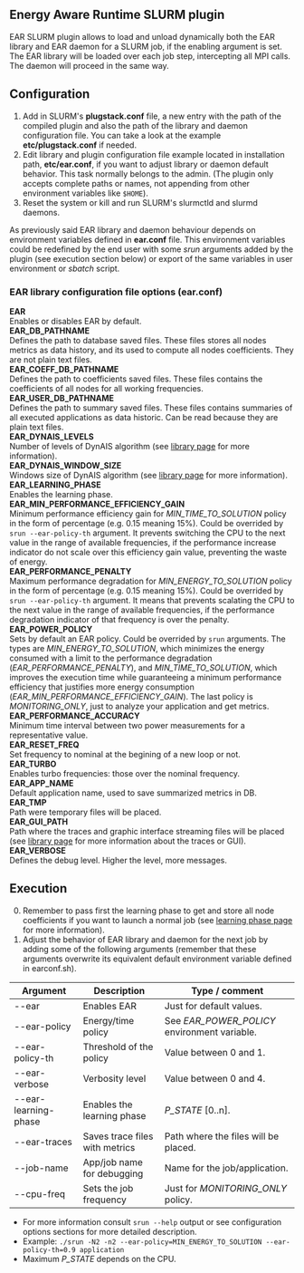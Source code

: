 Energy Aware Runtime SLURM plugin
---------------------------------
EAR SLURM plugin allows to load and unload dynamically both the EAR library and EAR daemon for a SLURM job, if the enabling argument is set. The EAR library will be loaded over each job step, intercepting all MPI calls. The daemon will proceed in the same way. 

Configuration
-------------
1) Add in SLURM's **plugstack.conf** file, a new entry with the path of the compiled plugin and also the path of the library and daemon configuration file. You can take a look at the example **etc/plugstack.conf** if needed.
2) Edit library and plugin configuration file example located in installation path, **etc/ear.conf**, if you want to adjust library or daemon default behavior. This task normally belongs to the admin. (The plugin only accepts complete paths or names, not appending from other environment variables like `$HOME`).
3) Reset the system or kill and run SLURM's slurmctld and slurmd daemons.

As previously said EAR library and daemon behaviour depends on environment variables defined in **ear.conf** file. This environment variables could be redefined by the end user with some *srun* arguments added by the plugin (see execution section below) or export of the same variables in user environment or *sbatch* script.

### EAR library configuration file options (ear.conf) ###
**EAR**<br />
Enables or disables EAR by default.<br />
**EAR_DB_PATHNAME**<br />
Defines the path to database saved files. These files stores all nodes metrics as data history, and its used to compute  all nodes coefficients. They are not plain text files.<br />
**EAR_COEFF_DB_PATHNAME**<br />
Defines the path to coefficients saved files. These files contains the coefficients of all nodes for all working frequencies.<br />
**EAR_USER_DB_PATHNAME**<br />
Defines the path to summary saved files. These files contains summaries of all executed applications as data historic. Can be read because they are plain text files.<br />
**EAR_DYNAIS_LEVELS**<br />
Number of levels of DynAIS algorithm (see [library page](https://github.com/BarcelonaSupercomputingCenter/EAR/blob/development/ear_lib/README.md) for more information).<br />
**EAR_DYNAIS_WINDOW_SIZE**<br />
Windows size of DynAIS algorithm (see [library page](https://github.com/BarcelonaSupercomputingCenter/EAR/blob/development/ear_lib/README.md) for more information).<br />
**EAR_LEARNING_PHASE**<br />
Enables the learning phase.<br />
**EAR_MIN_PERFORMANCE_EFFICIENCY_GAIN**<br />
Minimum performance efficiency gain for *MIN_TIME_TO_SOLUTION* policy in the form of percentage (e.g. 0.15 meaning 15%). Could be overrided by `srun --ear-policy-th` argument. It prevents switching the CPU to the next value in the range of available frequencies, if the performance increase indicator do not scale over this efficiency gain value, preventing the waste of energy.<br />
**EAR_PERFORMANCE_PENALTY**<br />
Maximum performance degradation for *MIN_ENERGY_TO_SOLUTION* policy in the form of percentage (e.g. 0.15 meaning 15%). Could be overrided by `srun --ear-policy-th` argument. It means that prevents scalating the CPU to the next value in the range of available frequencies, if the performance degradation indicator of that frequency is over the penalty.<br />
**EAR_POWER_POLICY**<br />
Sets by default an EAR policy. Could be overrided by `srun` arguments. The types are *MIN_ENERGY_TO_SOLUTION*, which minimizes the energy consumed with a limit to the performance degradation (*EAR_PERFORMANCE_PENALTY*), and *MIN_TIME_TO_SOLUTION*, which improves the execution time while guaranteeing a minimum performance efficiency that justifies more energy consumption (*EAR_MIN_PERFORMANCE_EFFICIENCY_GAIN*). The last policy is *MONITORING_ONLY*, just to analyze your application and get metrics.<br />
**EAR_PERFORMANCE_ACCURACY**<br />
Minimum time interval between two power measurements for a representative value.<br />
**EAR_RESET_FREQ**<br />
Set frequency to nominal at the begining of a new loop or not.<br />
**EAR_TURBO**<br />
Enables turbo frequencies: those over the nominal frequency.<br />
**EAR_APP_NAME**<br />
Default application name, used to save summarized metrics in DB.<br />
**EAR_TMP**<br />
Path were temporary files will be placed.<br />
**EAR_GUI_PATH**<br />
Path where the traces and graphic interface streaming files will be placed (see [library page](https://github.com/BarcelonaSupercomputingCenter/EAR/blob/development/ear_lib/README.md) for more information about the traces or GUI).<br />
**EAR_VERBOSE**<br />
Defines the debug level. Higher the level, more messages.<br />

Execution
---------
0) Remember to pass first the learning phase to get and store all node coefficients if you want to launch a normal job (see [learning phase page](https://github.com/BarcelonaSupercomputingCenter/EAR/blob/development/ear_learning_phase/README.md) for more information). 
1) Adjust the behavior of EAR library and daemon for the next job by adding some of the following arguments (remember that these arguments overwrite its equivalent default environment variable defined in earconf.sh). 

| Argument               | Description                    | Type / comment                                              |
| ---------------------- | ------------------------------ | ----------------------------------------------------------- |
| --ear                  | Enables EAR                    | Just for default values.                                    |
| --ear-policy           | Energy/time policy             | See *EAR_POWER_POLICY* environment variable.                |
| --ear-policy-th        | Threshold of the policy        | Value between 0 and 1.                                      |
| --ear-verbose          | Verbosity level                | Value between 0 and 4.                                      |
| --ear-learning-phase   | Enables the learning phase     | *P_STATE* [0..n].                                           |
| --ear-traces           | Saves trace files with metrics | Path where the files will be placed.                        |
| --job-name             | App/job name for debugging     | Name for the job/application.                               |
| --cpu-freq             | Sets the job frequency         | Just for *MONITORING_ONLY* policy.                          |
* For more information consult `srun --help` output or see configuration options sections for more detailed description.
* Example: `./srun -N2 -n2 --ear-policy=MIN_ENERGY_TO_SOLUTION --ear-policy-th=0.9 application`
* Maximum *P_STATE* depends on the CPU.
